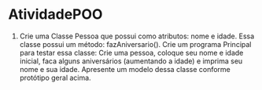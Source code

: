 # AtividadePOO
1. Crie uma Classe Pessoa que possui como atributos: nome e idade. Essa
classe possui um método: fazAniversario(). Crie um programa Principal para testar essa classe: Crie uma pessoa, coloque seu nome e idade inicial, faca alguns aniversários (aumentando a idade) e imprima seu nome e sua idade. Apresente um modelo dessa classe conforme protótipo geral acima.
